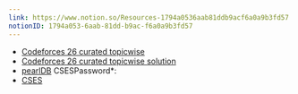 ```yaml
---
link: https://www.notion.so/Resources-1794a0536aab81ddb9acf6a0a9b3fd57
notionID: 1794a053-6aab-81dd-b9ac-f6a0a9b3fd57
---
```

 - [Codeforces 26 curated topicwise](https://codeforces.com/group/MWSDmqGsZm/contests)
 - [Codeforces 26 curated topicwise solution](https://drive.google.com/drive/folders/1ZV5yGUpHWvihbsGJC2yFPzNH5mCv778U)
 -  [pearlDB](https://cses.fi/user/292053) CSESPassword*:
  - [CSES](https://cses.fi/problemset/list)
	
  
